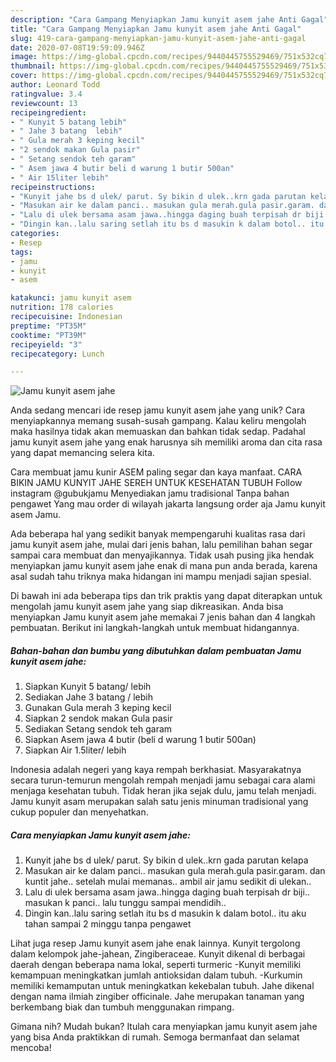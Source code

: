 ```yaml
---
description: "Cara Gampang Menyiapkan Jamu kunyit asem jahe Anti Gagal"
title: "Cara Gampang Menyiapkan Jamu kunyit asem jahe Anti Gagal"
slug: 419-cara-gampang-menyiapkan-jamu-kunyit-asem-jahe-anti-gagal
date: 2020-07-08T19:59:09.946Z
image: https://img-global.cpcdn.com/recipes/9440445755529469/751x532cq70/jamu-kunyit-asem-jahe-foto-resep-utama.jpg
thumbnail: https://img-global.cpcdn.com/recipes/9440445755529469/751x532cq70/jamu-kunyit-asem-jahe-foto-resep-utama.jpg
cover: https://img-global.cpcdn.com/recipes/9440445755529469/751x532cq70/jamu-kunyit-asem-jahe-foto-resep-utama.jpg
author: Leonard Todd
ratingvalue: 3.4
reviewcount: 13
recipeingredient:
- " Kunyit 5 batang lebih"
- " Jahe 3 batang  lebih"
- " Gula merah 3 keping kecil"
- "2 sendok makan Gula pasir"
- " Setang sendok teh garam"
- " Asem jawa 4 butir beli d warung 1 butir 500an"
- " Air 15liter lebih"
recipeinstructions:
- "Kunyit jahe bs d ulek/ parut. Sy bikin d ulek..krn gada parutan kelapa"
- "Masukan air ke dalam panci.. masukan gula merah.gula pasir.garam. dan kuntit jahe.. setelah mulai memanas.. ambil air jamu sedikit di ulekan.."
- "Lalu di ulek bersama asam jawa..hingga daging buah terpisah dr biji.. masukan k panci.. lalu tunggu sampai mendidih.."
- "Dingin kan..lalu saring setlah itu bs d masukin k dalam botol.. itu aku tahan sampai 2 minggu tanpa pengawet"
categories:
- Resep
tags:
- jamu
- kunyit
- asem

katakunci: jamu kunyit asem 
nutrition: 178 calories
recipecuisine: Indonesian
preptime: "PT35M"
cooktime: "PT39M"
recipeyield: "3"
recipecategory: Lunch

---
```



![Jamu kunyit asem jahe](https://img-global.cpcdn.com/recipes/9440445755529469/751x532cq70/jamu-kunyit-asem-jahe-foto-resep-utama.jpg)

Anda sedang mencari ide resep jamu kunyit asem jahe yang unik? Cara menyiapkannya memang susah-susah gampang. Kalau keliru mengolah maka hasilnya tidak akan memuaskan dan bahkan tidak sedap. Padahal jamu kunyit asem jahe yang enak harusnya sih memiliki aroma dan cita rasa yang dapat memancing selera kita.

Cara membuat jamu kunir ASEM paling segar dan kaya manfaat. CARA BIKIN JAMU KUNYIT JAHE SEREH UNTUK KESEHATAN TUBUH Follow instagram @gubukjamu Menyediakan jamu tradisional Tanpa bahan pengawet Yang mau order di wilayah jakarta langsung order aja Jamu kunyit asem Jamu.

Ada beberapa hal yang sedikit banyak mempengaruhi kualitas rasa dari jamu kunyit asem jahe, mulai dari jenis bahan, lalu pemilihan bahan segar sampai cara membuat dan menyajikannya. Tidak usah pusing jika hendak menyiapkan jamu kunyit asem jahe enak di mana pun anda berada, karena asal sudah tahu triknya maka hidangan ini mampu menjadi sajian spesial.


Di bawah ini ada beberapa tips dan trik praktis yang dapat diterapkan untuk mengolah jamu kunyit asem jahe yang siap dikreasikan. Anda bisa menyiapkan Jamu kunyit asem jahe memakai 7 jenis bahan dan 4 langkah pembuatan. Berikut ini langkah-langkah untuk membuat hidangannya.

<!--inarticleads1-->

##### Bahan-bahan dan bumbu yang dibutuhkan dalam pembuatan Jamu kunyit asem jahe:

1. Siapkan  Kunyit 5 batang/ lebih
1. Sediakan  Jahe 3 batang / lebih
1. Gunakan  Gula merah 3 keping kecil
1. Siapkan 2 sendok makan Gula pasir
1. Sediakan  Setang sendok teh garam
1. Siapkan  Asem jawa 4 butir (beli d warung 1 butir 500an)
1. Siapkan  Air 1.5liter/ lebih


Indonesia adalah negeri yang kaya rempah berkhasiat. Masyarakatnya secara turun-temurun mengolah rempah menjadi jamu sebagai cara alami menjaga kesehatan tubuh. Tidak heran jika sejak dulu, jamu telah menjadi. Jamu kunyit asam merupakan salah satu jenis minuman tradisional yang cukup populer dan menyehatkan. 

<!--inarticleads2-->

##### Cara menyiapkan Jamu kunyit asem jahe:

1. Kunyit jahe bs d ulek/ parut. Sy bikin d ulek..krn gada parutan kelapa
1. Masukan air ke dalam panci.. masukan gula merah.gula pasir.garam. dan kuntit jahe.. setelah mulai memanas.. ambil air jamu sedikit di ulekan..
1. Lalu di ulek bersama asam jawa..hingga daging buah terpisah dr biji.. masukan k panci.. lalu tunggu sampai mendidih..
1. Dingin kan..lalu saring setlah itu bs d masukin k dalam botol.. itu aku tahan sampai 2 minggu tanpa pengawet


Lihat juga resep Jamu kunyit asem jahe enak lainnya. Kunyit tergolong dalam kelompok jahe-jahean, Zingiberaceae. Kunyit dikenal di berbagai daerah dengan beberapa nama lokal, seperti turmeric -Kunyit memiliki kemampuan meningkatkan jumlah antioksidan dalam tubuh. -Kurkumin memiliki kemamputan untuk meningkatkan kekebalan tubuh. Jahe dikenal dengan nama ilmiah zingiber officinale. Jahe merupakan tanaman yang berkembang biak dan tumbuh menggunakan rimpang. 

Gimana nih? Mudah bukan? Itulah cara menyiapkan jamu kunyit asem jahe yang bisa Anda praktikkan di rumah. Semoga bermanfaat dan selamat mencoba!
